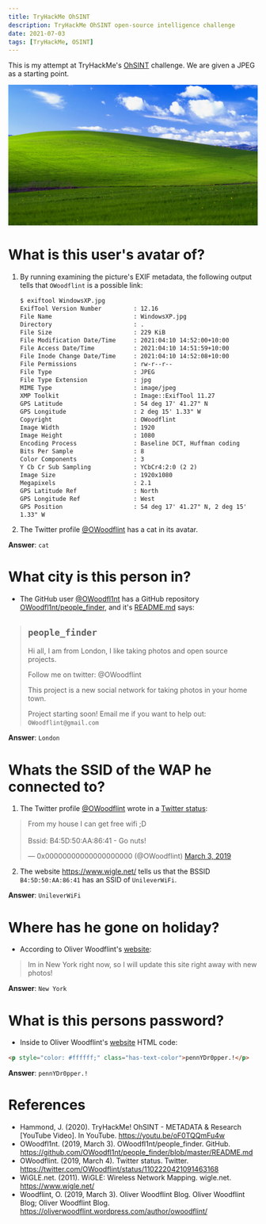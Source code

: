 ```yaml
---
title: TryHackMe OhSINT
description: TryHackMe OhSINT open-source intelligence challenge
date: 2021-07-03
tags: [TryHackMe, OSINT]
---
```

This is my attempt at TryHackMe's [OhSINT](https://tryhackme.com/room/ohsint) challenge. We are given a JPEG as a starting point.

![The provided JPEG showing the default Windows XP desktop wallpaper](WindowsXP.jpg "The provided JPEG showing the default Windows XP desktop wallpaper")


# What is this user's avatar of?
1. By running examining the picture's EXIF metadata, the following output tells that `OWoodflint` is a possible link:

	```
	$ exiftool WindowsXP.jpg
	ExifTool Version Number         : 12.16
	File Name                       : WindowsXP.jpg
	Directory                       : .
	File Size                       : 229 KiB
	File Modification Date/Time     : 2021:04:10 14:52:00+10:00
	File Access Date/Time           : 2021:04:10 14:51:59+10:00
	File Inode Change Date/Time     : 2021:04:10 14:52:08+10:00
	File Permissions                : rw-r--r--
	File Type                       : JPEG
	File Type Extension             : jpg
	MIME Type                       : image/jpeg
	XMP Toolkit                     : Image::ExifTool 11.27
	GPS Latitude                    : 54 deg 17' 41.27" N
	GPS Longitude                   : 2 deg 15' 1.33" W
	Copyright                       : OWoodflint
	Image Width                     : 1920
	Image Height                    : 1080
	Encoding Process                : Baseline DCT, Huffman coding
	Bits Per Sample                 : 8
	Color Components                : 3
	Y Cb Cr Sub Sampling            : YCbCr4:2:0 (2 2)
	Image Size                      : 1920x1080
	Megapixels                      : 2.1
	GPS Latitude Ref                : North
	GPS Longitude Ref               : West
	GPS Position                    : 54 deg 17' 41.27" N, 2 deg 15' 1.33" W
	```

2. The Twitter profile [@OWoodflint](https://twitter.com/OWoodflint) has a cat in its avatar.

**Answer**: `cat`

# What city is this person in?
* The GitHub user [@OWoodfl1nt](https://github.com/OWoodfl1nt) has a GitHub repository [OWoodfl1nt/people_finder](https://github.com/OWoodfl1nt/people_finder), and it's [README.md](https://github.com/OWoodfl1nt/people_finder/blob/master/README.md) says:

> ## `people_finder`
> Hi all, I am from London, I like taking photos and open source projects.
>
> Follow me on twitter: @OWoodflint
>
> This project is a new social network for taking photos in your home town.
>
> Project starting soon! Email me if you want to help out: `OWoodflint@gmail.com`

**Answer**: `London`

# Whats the SSID of the WAP he connected to?
1. The Twitter profile [@OWoodflint](https://twitter.com/OWoodflint) wrote in a [Twitter status](https://twitter.com/OWoodflint/status/1102220421091463168):
<blockquote class="twitter-tweet"><p lang="en" dir="ltr">From my house I can get free wifi ;D<br><br>Bssid: B4:5D:50:AA:86:41 - Go nuts!</p>&mdash; 0x00000000000000000000 (@OWoodflint) <a href="https://twitter.com/OWoodflint/status/1102220421091463168?ref_src=twsrc%5Etfw">March 3, 2019</a></blockquote> <script async src="https://platform.twitter.com/widgets.js" charset="utf-8"></script>

2. The website <https://www.wigle.net/> tells us that the BSSID `B4:5D:50:AA:86:41` has an SSID of `UnileverWiFi`.

**Answer**: `UnileverWiFi`

# Where has he gone on holiday?
* According to Oliver Woodflint's [website](https://oliverwoodflint.wordpress.com/author/owoodflint/):

> Im in New York right now, so I will update this site right away with new photos!

**Answer**: `New York`

# What is this persons password?
* Inside to Oliver Woodflint's [website](https://oliverwoodflint.wordpress.com/author/owoodflint/) HTML code:

```html
<p style="color: #ffffff;" class="has-text-color">pennYDr0pper.!</p>
```
**Answer**: `pennYDr0pper.!`

# References
* Hammond, J. (2020). TryHackMe! OhSINT - METADATA & Research [YouTube Video]. In YouTube. <https://youtu.be/oF0TQQmFu4w>
* OWoodfl1nt. (2019, March 3). OWoodfl1nt/people_finder. GitHub. <https://github.com/OWoodfl1nt/people_finder/blob/master/README.md>
* OWoodflint. (2019, March 4). Twitter status. Twitter. <https://twitter.com/OWoodflint/status/1102220421091463168>
* WiGLE.net. (2011). WiGLE: Wireless Network Mapping. wigle.net. <https://www.wigle.net/>
* Woodflint, O. (2019, March 3). Oliver Woodflint Blog. Oliver Woodflint Blog; Oliver Woodflint Blog. <https://oliverwoodflint.wordpress.com/author/owoodflint/>